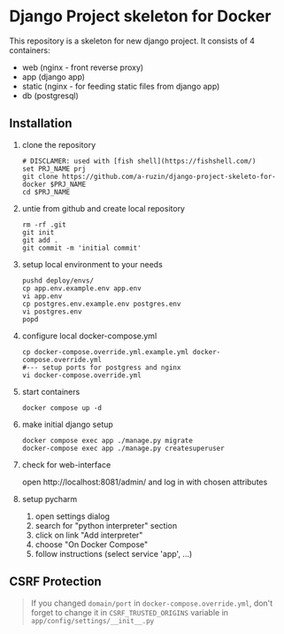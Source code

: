 # Django Project skeleton for Docker

This repository is a skeleton for new django project.
It consists of 4 containers:

- web (nginx - front reverse proxy)
- app (django app)
- static (nginx - for feeding static files from django app)
- db (postgresql)

## Installation

1. clone the repository

       # DISCLAMER: used with [fish shell](https://fishshell.com/)
       set PRJ_NAME prj
       git clone https://github.com/a-ruzin/django-project-skeleto-for-docker $PRJ_NAME
       cd $PRJ_NAME

2. untie from github and create local repository

       rm -rf .git
       git init
       git add .
       git commit -m 'initial commit'

3. setup local environment to your needs

       pushd deploy/envs/
       cp app.env.example.env app.env
       vi app.env
       cp postgres.env.example.env postgres.env
       vi postgres.env
       popd

4. configure local docker-compose.yml

       cp docker-compose.override.yml.example.yml docker-compose.override.yml
       #--- setup ports for postgress and nginx
       vi docker-compose.override.yml

5. start containers

       docker compose up -d

6. make initial django setup

       docker compose exec app ./manage.py migrate
       docker-compose exec app ./manage.py createsuperuser

7. check for web-interface

   open http://localhost:8081/admin/ and log in with chosen attributes

8. setup pycharm

    1. open settings dialog
    2. search for "python interpreter" section
    3. click on link "Add interpreter"
    4. choose "On Docker Compose"
    5. follow instructions (select service 'app', ...)

## CSRF Protection

> If you changed `domain/port` in `docker-compose.override.yml`,
> don't forget to change it in `CSRF_TRUSTED_ORIGINS` variable
> in `app/config/settings/__init__.py`
